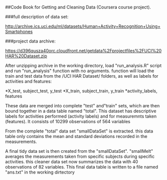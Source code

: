 ##Code Book for Getting and Cleaning Data (Coursera course project).

###full description of data set:

http://archive.ics.uci.edu/ml/datasets/Human+Activity+Recognition+Using+Smartphones 


###project data archive:

https://d396qusza40orc.cloudfront.net/getdata%2Fprojectfiles%2FUCI%20HAR%20Dataset.zip 


After unzipping archive in the working directory, load "run_analysis.R" script
and run "run_analysis" function with no arguments. function will load the train
and test data from the /UCI HAR Dataset/ folders, as well as labels for 
activities and features:

*X_test, subject_test, y_test 
*X_train, subject_train, y_train
*activity_labels, features

These data are merged into complete "test" and"train" sets, which are then
 bound together in a data table named "total".  This dataset has descriptive
labels for activities performed (activity labels) and for measuremnts taken 
(features). It consists of 10299 observations of 564 variables

From the complete "total" data set "smallDataSet" is extracted. this data table
only contains the mean and standard deviations recorded in the measurements.

A final tidy data set is then created from the "smallDataSet". "smallMelt"
averages the measurements taken from specific subjects during specific 
activities. this cleaner data set now summarizes the data with 40
observations of 82 variables. This final data table is written to a file named "ans.txt" in the working dirtectory


